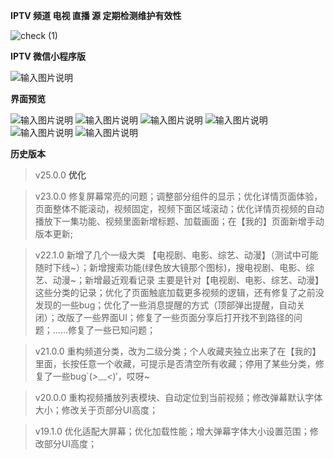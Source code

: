  **IPTV 频道 电视 直播 源 定期检测维护有效性** 



![check (1)](https://user-images.githubusercontent.com/26646520/155706149-8cc26744-d0ce-4cb5-99b9-83cf278f740e.png)



 **IPTV 微信小程序版** 



![输入图片说明](https://gitee.com/qingwei248/ds/raw/master/new/chqc.png "chqc.png")



**界面预览**



![输入图片说明](https://gitee.com/qingwei248/ds/raw/master/25/1.png "1.png") 
![输入图片说明](https://gitee.com/qingwei248/ds/raw/master/25/2.png "2.png")
![输入图片说明](https://gitee.com/qingwei248/ds/raw/master/25/3.png "3.png")
![输入图片说明](https://gitee.com/qingwei248/ds/raw/master/25/4.png "4.png")
![输入图片说明](https://gitee.com/qingwei248/ds/raw/master/25/5.png "5.png")
![输入图片说明](https://gitee.com/qingwei248/ds/raw/master/25/6.png "6.png")



**历史版本** 



> v25.0.0 **优化**



> v23.0.0 修复屏幕常亮的问题；调整部分组件的显示；优化详情页面体验，页面整体不能滚动，视频固定，视频下面区域滚动；优化详情页视频的自动播放下一集功能、视频里面新增标题、加载画面；在【我的】页面新增手动 版本更新;



> v22.1.0 新增了几个一级大类 【电视剧、电影、综艺、动漫】（测试中可能随时下线~）；新增搜索功能(绿色放大镜那个图标)，搜电视剧、电影、综艺、动漫~；新增最近观看记录 主要是针对【电视剧、电影、综艺、动漫】这些分类的记录；优化了页面触底加载更多视频的逻辑，还有修复了之前没发现的一些bug；优化了一些消息提醒的方式（顶部弹出提醒，自动关闭）；改版了一些界面UI；修复了一些页面分享后打开找不到路径的问题；......修复了一些已知问题；



> v21.0.0 重构频道分类，改为二级分类；个人收藏夹独立出来了在【我的】里面，长按任意一个收藏，可提示是否清空所有收藏；停用了某些分类，修复了一些bug`(*>﹏<*)′，哎呀~



> v20.0.0 重构视频播放列表模块、自动定位到当前视频；修改弹幕默认字体大小；修改关于页部分UI高度；



> v19.1.0 优化适配大屏幕；优化加载性能；增大弹幕字体大小设置范围；修改部分UI高度；







